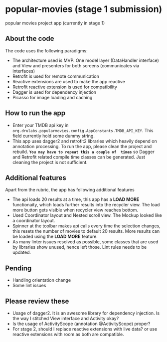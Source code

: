 # popular-movies (stage 1 submission)
popular movies project app (currently in stage 1)

## About the code
The code uses the following paradigms:
- The architecture used is MVP. One model layer (DataHandler interface) and View and presenters 
for both screens (communicates via interfaces)
- Retrofit is used for remote communication
- Reactive extensions are used to make the app reactive
- Retrofit reactive extension is used for compatibility
- Dagger is used for dependency injection
- Picasso for image loading and caching

## How to run the app
- Enter your TMDB api key in `org.drulabs.popularmovies.config.AppConstants.TMDB_API_KEY`. This 
field currently hold some dummy string.
- This app uses dagger2 and retrofit2 libraries which heavily depend on annotation processing. To
 run the app, please clean the project and rebuild. **`You may have to repeat this a couple of 
 times`** so Dagger and Retrofit related compile time classes can be generated. Just cleaning the project 
 is not sufficient.

## Additional features
Apart from the rubric, the app has following additional features
- The api loads 20 results at a time, this app has a **LOAD MORE** functionaity, which loads 
further results into the recycler view. The load more button gets visible when recycler view 
reaches bottom.
- Used Coordinator layout and Nested scroll view. The Mockup looked like a coordinator layout.
- Spinner at the toolbar makes api calls every time the selection changes, this resets the number
 of movies to default 20 results. More results can be loaded using the **LOAD MORE** feature.
- As many linter issues resolved as possible, some classes that are used by libraries show 
unused, hence left those. Lint rules needs to be updated.

## Pending
- Handling orientation change
- Some lint issues

## Please review these
- Usage of dagger2. It is an awesome library for dependency injection. Is the way I stitched View
 interface and Activity okay?
- Is the usage of ActivityScope (annotation @ActivityScope) proper? 
- For stage 2, should I replace reactive extensions with live data? or use reactive extensions 
with room as both are compatible. 